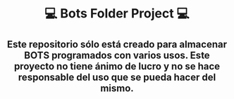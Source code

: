 <div align="center">
<h1>💻 Bots Folder Project 💻</h1>
<h2>Este repositorio sólo está creado para almacenar BOTS programados con varios usos. Este proyecto no tiene ánimo de lucro y no se hace responsable del uso que se pueda hacer del mismo.</h2>
